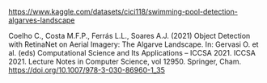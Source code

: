 https://www.kaggle.com/datasets/cici118/swimming-pool-detection-algarves-landscape

Coelho C., Costa M.F.P., Ferrás L.L., Soares A.J. (2021) Object Detection with RetinaNet on Aerial Imagery: The Algarve Landscape. In: Gervasi O. et al. (eds) Computational Science and Its Applications – ICCSA 2021. ICCSA 2021. Lecture Notes in Computer Science, vol 12950. Springer, Cham. https://doi.org/10.1007/978-3-030-86960-1_35